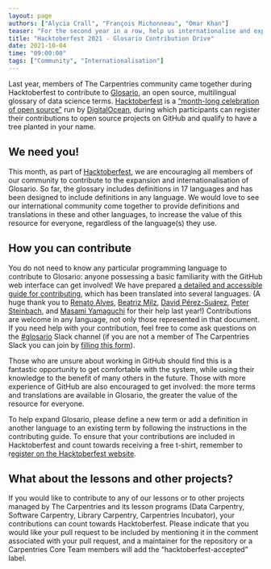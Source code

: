 ```yaml
---
layout: page
authors: ["Alycia Crall", "François Michonneau", "Omar Khan"]
teaser: "For the second year in a row, help us internationalise and expand Glosario, the open source, multilingual glossary of data science terms."
title: "Hacktoberfest 2021 - Glosario Contribution Drive"
date: 2021-10-04
time: "09:00:00"
tags: ["Community", "Internationalisation"]
---
```


Last year, members of The Carpentries community came together during Hacktoberfest to contribute to [Glosario](https://glosario.carpentries.org), an open source, multilingual glossary of data science terms. [Hacktoberfest](https://hacktoberfest.digitalocean.com/) is a [“month-long celebration of open source”](https://hacktoberfest.digitalocean.com/faq) run by [DigitalOcean](https://digitalocean.com/), during which participants can register their contributions to open source projects on GitHub and qualify to have a tree planted in your name.

## We need you!
This month, as part of [Hacktoberfest](https://hacktoberfest.digitalocean.com/), we are encouraging all members of our community to contribute to the expansion and internationalisation of Glosario. So far, the glossary includes definitions in 17 languages and has been designed to include definitions in any language. We would love to see our international community come together to provide definitions and translations in these and other languages, to increase the value of this resource for everyone, regardless of the language(s) they use.

## How you can contribute
You do not need to know any particular programming language to contribute to Glosario: anyone possessing a basic familiarity with the GitHub web interface can get involved! We have prepared [a detailed and accessible guide for contributing](https://docs.google.com/document/d/18gTFR1Pw2Mk3PeNTMS0IHgFnJy-F4PBCGJQ1aMrDHPE/edit?usp=sharing), which has been translated into several languages. (A huge thank you to [Renato Alves](https://github.com/unode), [Beatriz Milz](https://github.com/beatrizmilz), [David Pérez-Suárez](http://dpshelio.github.io/), [Peter Steinbach](https://github.com/psteinb), and [Masami Yamaguchi](https://github.com/masamiy) for their help last year!) Contributions are welcome in any language, not only those represented in that document. If you need help with your contribution, feel free to come ask questions on the [#glosario](https://swcarpentry.slack.com/archives/C01G4HYGAQ6) Slack channel (if you are not a member of The Carpentries Slack you can join by [filling this form]({{site.slack_invite}}/)).

Those who are unsure about working in GitHub should find this is a fantastic opportunity to get comfortable with the system, while using their knowledge to the benefit of many others in the future. Those with more experience of GitHub are also encouraged to get involved: the more terms and translations are available in Glosario, the greater the value of the resource for everyone.

To help expand Glosario, please define a new term or add a definition in another language to an existing term by following the instructions in the contributing guide. To ensure that your contributions are included in Hacktoberfest and count towards receiving a free t-shirt, remember to r[egister on the Hacktoberfest website](https://hacktoberfest.digitalocean.com/register).

## What about the lessons and other projects?
If you would like to contribute to any of our lessons or to other projects managed by The Carpentries and its lesson programs (Data Carpentry, Software Carpentry, Library Carpentry, Carpentries Incubator), your contributions can count towards Hacktoberfest. Please indicate that you would like your pull request to be included by mentioning it in the comment associated with your pull request, and a maintainer for the repository or a Carpentries Core Team members will add the “hacktoberfest-accepted” label.
